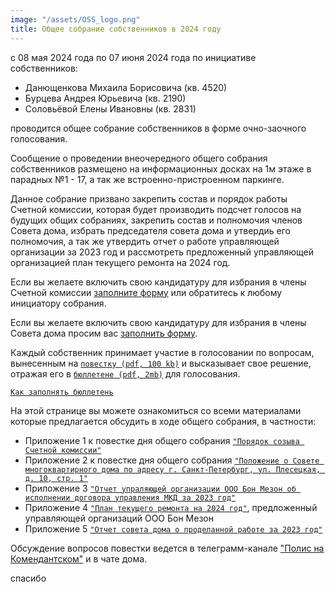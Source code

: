 ```yaml
---
image: "/assets/OSS_logo.png"
title: Общее собрание собственников в 2024 году
---
```


c 08 мая 2024 года по 07 июня 2024 года по инициативе собственников:
- Данющенкова Михаила Борисовича (кв. 4520)
- Бурцева Андрея Юрьевича (кв. 2190)
- Соловьёвой Елены Ивановны (кв. 2831)

проводится общее собрание собственников в форме очно-заочного голосования.

Сообщение о проведении внеочередного общего собрания собственников размещено на информационных досках на 1м этаже в парадных №1 - 17, а так же встроенно-пристроенном паркинге.

Данное собрание призвано закрепить состав и порядок работы Счетной комиссии, которая будет производить подсчет голосов на будущих общих собраниях, закрепить состав и полномочия членов Совета дома, избрать председателя совета дома и утвердиь его полномочия, а так же утвердить отчет о работе управляющей организации за 2023 год и рассмотреть предложенный управляющей организацией план текущего ремонта на 2024 год.

Если вы желаете включить свою кандидатуру для избрания в члены Счетной комиссии [заполните форму](https://forms.gle/HT5CV4MoxjL3BFML8) или обратитесь к любому инициатору собрания.

Если вы желаете включить свою кандидатуру для избрания в члены Совета дома просим вас [заполнить форму](https://forms.gle/JDPEadhAxmC4c7Db6).

Каждый собственник принимает участие в голосовании по вопросам, вынесенным на [`повестку (pdf, 100 kb)`](https://drive.google.com/file/d/19CJWFQ2yxXuoxvhAE-iC6zKS9zedGHQl/view?usp=drive_link) и высказывает свое решение, отражая его в [`бюллетене (pdf, 2mb)`](https://drive.google.com/file/d/100L8fvWckabvokjz_OzorN84t56rrDwc/view?usp=sharing) для голосования.

[`Как заполнять бюллетень`](fillbill.md)

На этой странице вы можете ознакомиться со всеми материалами которые предлагается обсудить в ходе общего собрания, в частности:
- Приложение 1 к повестке дня общего собрания [`"Порядок созыва Счетной комиссии"`](https://drive.google.com/file/d/1U8wWFIK-5BnEHZFOCBzemuAnlS0bv8gj/view?usp=drive_link)
- Приложение 2 к повестке дня общего собрания [`"Положение о Совете многоквартирного дома по адресу г. Санкт-Петербург, ул. Плесецкая, д. 10, стр. 1"`](https://drive.google.com/file/d/17W5rBeaqC8e7Lk3yzy9aO5c4poyBUS6j/view?usp=drive_link)
- Приложение 3 [`"Отчет упраляющей организации ООО Бон Мезон об исполнении договора управления МКД за 2023 год"`](https://drive.google.com/file/d/14SrvTqDnUHTg-srHmGqINoqtj4bBcdn4/view?usp=drive_link)
- Приложение 4 [`"План текущего ремонта на 2024 год"`](https://drive.google.com/file/d/1-3i8AfiOWp8qMee-DYWvYSYC-t0kKjqN/view?usp=drive_link), предложенный управляющей организаций ООО Бон Мезон
- Приложение 5 [`"Отчет совета дома о проделанной работе за 2023 год"`](https://drive.google.com/file/d/1q9W_ENX-AW3Wh8ubJqCeqHrbx8ZeSWbV/view?usp=drive_link)

Обсуждение вопросов повестки ведется в телеграмм-канале ["Полис на Комендантском"](https://t.me/polis_kom) и в чате дома.

спасибо
